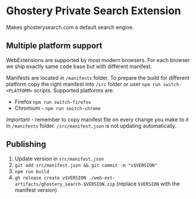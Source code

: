 # Ghostery Private Search Extension

Makes ghosterysearch.com a default search engine.

## Multiple platform support

WebExtensions are supported by most modern browsers. For each browser we ship exactly same code base but with different manifest.

Manifests are located in `/manifests` folder. To prepare the build for different platform copy the right manifest into `/src` folder or user `npm run switch-<PLATFORM>` scripts. Supported platforms are:
* Firefox `npm run switch-firefox`
* Chromium - `npm run switch-chrome`

*Important* - remember to copy manifest file on every change you make to it in `/manifests` folder. `/src/manifest.json` is not updating automatically.

## Publishing

 1. Update version in `src/manifest.json`
 2. `git add src/manifest.json && git commit -m "v$VERSION"`
 2. `npm run build`
 3. `gh release create v$VERSION ./web-ext-artifacts/ghostery_search-$VERSION.zip` (replace `$VERSION` with the manifest version)
